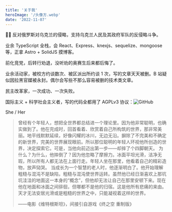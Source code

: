 ```yaml
---
title: '关于我'
heroImage: '/头像方.webp'
date: '2022-11-07'
---
```


🏴️‍🅰️ 反对俄罗斯对乌克兰的侵略，支持乌克兰人民及其政府军队的反侵略斗争。

业余 TypeScript 全栈，会 React、Express、knexjs、sequelize、mongoose 等，正拿 Astro + SolidJS 摸博客。

前化竞党，后转行劝退，没听劝的奥赛生后来都后悔了。

业余活动家，被校方约谈数次、被区派出所约谈 1 次，写的文章天天被删。B 站疑似因拉黑官媒被永封。偶尔会写些不那么容易被删的技术类文章。

民主改革家，一次成功、一次失败。

国际主义 + 科学社会主义者，写的代码全都用了 AGPLv3 协议：![GitHub](https://img.shields.io/github/license/lixiang810/comb?style=for-the-badge)

She / Her

> 曾经有个年轻人，想把全世界都总结进一个理论里。因为他非常聪明，也确实做到了。他在完成时，回首看着、欣赏着自己所构筑的世界，那非常美丽。地平线默默延续，好像闪耀的冰川，无边无沿。摒除了不完美和不确定的新世界，完美的世界展现眼前。所以那位聪明的年轻人环视他所创造的世界，决定探索它。可是，当他向前迈出第一步——却摔了个四脚朝天。
> 为什么？为什么，他摔倒了？因为他忽略了摩擦力。冰面平坦光滑，洁净无瑕，所以所有人都无法在上面行走。年轻人坐在那里，他看着自己的精彩造物，放声恸哭。
> 当成长为一个智慧的老人时，他逐渐明白了。他开始理解粗糙与混沌不是缺陷，粗糙与混沌使世界运转。虽然他已经日渐喜欢上那坑坑洼洼的地面这一本身的“概念”，但他却无法让自己在那里安顿下来。现在他在地面和冰面之间徘徊，但哪都不是他的归宿。这是他所有悲痛的来由。天才无法安居光滑或是粗糙的世界之中，只能凝视着这样的世界。
>
> ——电影《维特根斯坦》，间接引自游戏《终之空 重制版》
